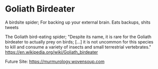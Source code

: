 # Goliath Birdeater

A birdsite spider; For backing up your external brain.
Eats backups, shits tweets

The Goliath bird-eating spider;
    "Despite its name, it is rare for the Goliath birdeater to actually prey on birds; [...]
    it is not uncommon for this species to kill and consume
    a variety of insects and small terrestrial vertebrates."
    https://en.wikipedia.org/wiki/Goliath_birdeater

Future Site: https://murmurology.wovensoup.com

